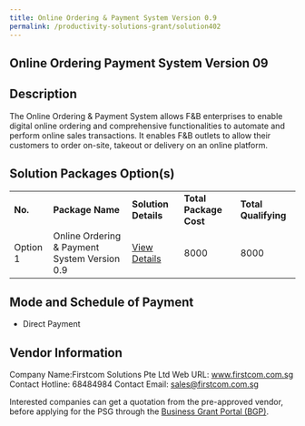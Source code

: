 ```yaml
---
title: Online Ordering & Payment System Version 0.9
permalink: /productivity-solutions-grant/solution402
---
```


## Online Ordering Payment System Version 09

## Description

The Online Ordering & Payment System allows F&B enterprises to enable digital online ordering and comprehensive functionalities to automate and perform online sales transactions. It enables F&B outlets to allow their customers to order on-site, takeout or delivery on an online platform.

 

## Solution Packages Option(s)

<table>
<tr>
<td><b>No.</b></td>
<td><b>Package Name</b></td>
<td><b>Solution Details</b></td>
<td><b>Total Package Cost</b></td>
<td><b>Total Qualifying</b></td>
</tr>
<tr>
<td>Option 1</td>
<td>Online Ordering & Payment System Version 0.9</td>
<td><a href='https://www.gobusiness.gov.sg/images/psg/Desensitised_Annex_3_Firstcom_FoodServices.pdf'>View Details</a></td>
<td>8000</td>
<td>8000</td>
</tr>
</table>

## Mode and Schedule of Payment

 - Direct Payment

## Vendor Information

 Company Name:Firstcom Solutions Pte Ltd 
Web URL: www.firstcom.com.sg 
Contact Hotline: 68484984 
Contact Email: sales@firstcom.com.sg 

Interested companies can get a quotation from the pre-approved vendor, before applying for the PSG through the <a href='https://www.businessgrants.gov.sg/'>Business Grant Portal (BGP)</a>.
